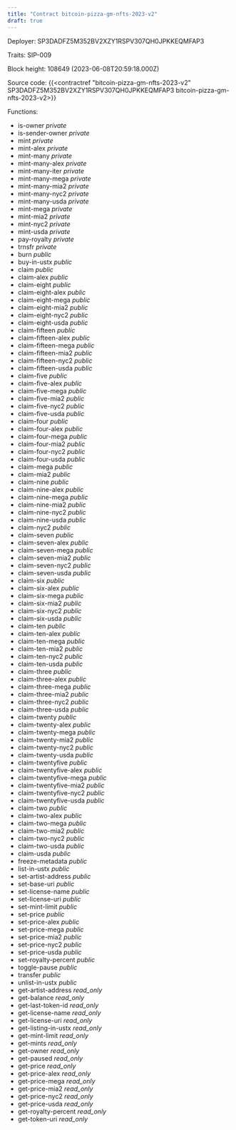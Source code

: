 ```yaml
---
title: "Contract bitcoin-pizza-gm-nfts-2023-v2"
draft: true
---
```

Deployer: SP3DADFZ5M352BV2XZY1RSPV307QH0JPKKEQMFAP3

Traits:
SIP-009 



Block height: 108649 (2023-06-08T20:59:18.000Z)

Source code: {{<contractref "bitcoin-pizza-gm-nfts-2023-v2" SP3DADFZ5M352BV2XZY1RSPV307QH0JPKKEQMFAP3 bitcoin-pizza-gm-nfts-2023-v2>}}

Functions:

* is-owner _private_
* is-sender-owner _private_
* mint _private_
* mint-alex _private_
* mint-many _private_
* mint-many-alex _private_
* mint-many-iter _private_
* mint-many-mega _private_
* mint-many-mia2 _private_
* mint-many-nyc2 _private_
* mint-many-usda _private_
* mint-mega _private_
* mint-mia2 _private_
* mint-nyc2 _private_
* mint-usda _private_
* pay-royalty _private_
* trnsfr _private_
* burn _public_
* buy-in-ustx _public_
* claim _public_
* claim-alex _public_
* claim-eight _public_
* claim-eight-alex _public_
* claim-eight-mega _public_
* claim-eight-mia2 _public_
* claim-eight-nyc2 _public_
* claim-eight-usda _public_
* claim-fifteen _public_
* claim-fifteen-alex _public_
* claim-fifteen-mega _public_
* claim-fifteen-mia2 _public_
* claim-fifteen-nyc2 _public_
* claim-fifteen-usda _public_
* claim-five _public_
* claim-five-alex _public_
* claim-five-mega _public_
* claim-five-mia2 _public_
* claim-five-nyc2 _public_
* claim-five-usda _public_
* claim-four _public_
* claim-four-alex _public_
* claim-four-mega _public_
* claim-four-mia2 _public_
* claim-four-nyc2 _public_
* claim-four-usda _public_
* claim-mega _public_
* claim-mia2 _public_
* claim-nine _public_
* claim-nine-alex _public_
* claim-nine-mega _public_
* claim-nine-mia2 _public_
* claim-nine-nyc2 _public_
* claim-nine-usda _public_
* claim-nyc2 _public_
* claim-seven _public_
* claim-seven-alex _public_
* claim-seven-mega _public_
* claim-seven-mia2 _public_
* claim-seven-nyc2 _public_
* claim-seven-usda _public_
* claim-six _public_
* claim-six-alex _public_
* claim-six-mega _public_
* claim-six-mia2 _public_
* claim-six-nyc2 _public_
* claim-six-usda _public_
* claim-ten _public_
* claim-ten-alex _public_
* claim-ten-mega _public_
* claim-ten-mia2 _public_
* claim-ten-nyc2 _public_
* claim-ten-usda _public_
* claim-three _public_
* claim-three-alex _public_
* claim-three-mega _public_
* claim-three-mia2 _public_
* claim-three-nyc2 _public_
* claim-three-usda _public_
* claim-twenty _public_
* claim-twenty-alex _public_
* claim-twenty-mega _public_
* claim-twenty-mia2 _public_
* claim-twenty-nyc2 _public_
* claim-twenty-usda _public_
* claim-twentyfive _public_
* claim-twentyfive-alex _public_
* claim-twentyfive-mega _public_
* claim-twentyfive-mia2 _public_
* claim-twentyfive-nyc2 _public_
* claim-twentyfive-usda _public_
* claim-two _public_
* claim-two-alex _public_
* claim-two-mega _public_
* claim-two-mia2 _public_
* claim-two-nyc2 _public_
* claim-two-usda _public_
* claim-usda _public_
* freeze-metadata _public_
* list-in-ustx _public_
* set-artist-address _public_
* set-base-uri _public_
* set-license-name _public_
* set-license-uri _public_
* set-mint-limit _public_
* set-price _public_
* set-price-alex _public_
* set-price-mega _public_
* set-price-mia2 _public_
* set-price-nyc2 _public_
* set-price-usda _public_
* set-royalty-percent _public_
* toggle-pause _public_
* transfer _public_
* unlist-in-ustx _public_
* get-artist-address _read_only_
* get-balance _read_only_
* get-last-token-id _read_only_
* get-license-name _read_only_
* get-license-uri _read_only_
* get-listing-in-ustx _read_only_
* get-mint-limit _read_only_
* get-mints _read_only_
* get-owner _read_only_
* get-paused _read_only_
* get-price _read_only_
* get-price-alex _read_only_
* get-price-mega _read_only_
* get-price-mia2 _read_only_
* get-price-nyc2 _read_only_
* get-price-usda _read_only_
* get-royalty-percent _read_only_
* get-token-uri _read_only_
